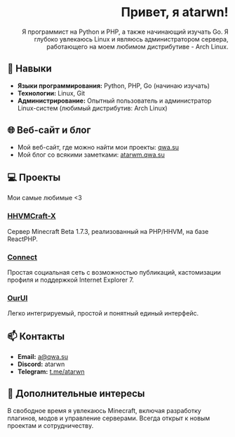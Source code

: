 <div align="right">
  <h1>Привет, я atarwn!</h1>

<p>Я программист на Python и PHP, а также начинающий изучать Go. Я глубоко увлекаюсь Linux и являюсь администратором сервера, работающего на моем любимом дистрибутиве - Arch Linux.</p>
</div>

## 🔧 Навыки
- **Языки программирования:** Python, PHP, Go (начинаю изучать)
- **Технологии:** Linux, Git 
- **Администрирование:** Опытный пользователь и администратор Linux-систем (любимый дистрибутив: Arch Linux)

## 🌐 Веб-сайт и блог
- Мой веб-сайт, где можно найти мои проекты: [qwa.su](https://qwa.su/)
- Мой блог со всякими заметками: [atarwm.qwa.su](https://atarwm.qwa.su/)

## 💻 Проекты
Мои самые любимые <3
### [HHVMCraft-X](https://github.com/atarwn/HHVMCraft-X)
Сервер Minecraft Beta 1.7.3, реализованный на PHP/HHVM, на базе ReactPHP. 

### [Connect](https://github.com/atarwn/Connect)
Простая социальная сеть с возможностью публикаций, кастомизации профиля и поддержкой Internet Explorer 7. 

### [OurUI](https://github.com/Qwaderton/OurUI)
Легко интегрируемый, простой и понятный единый интерфейс.

## 📫 Контакты
- **Email:** a@qwa.su
- **Discord:** atarwn
- **Telegram:** [t.me/atarwn](https://t.me/atarwn)
## 🚀 Дополнительные интересы
В свободное время я увлекаюсь Minecraft, включая разработку плагинов, модов и управление серверами. Всегда открыт к новым проектам и сотрудничеству.
